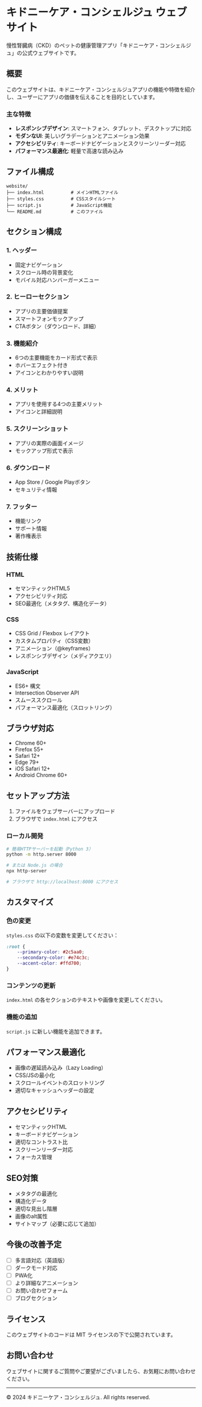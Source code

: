 # キドニーケア・コンシェルジュ ウェブサイト

慢性腎臓病（CKD）のペットの健康管理アプリ「キドニーケア・コンシェルジュ」の公式ウェブサイトです。

## 概要

このウェブサイトは、キドニーケア・コンシェルジュアプリの機能や特徴を紹介し、ユーザーにアプリの価値を伝えることを目的としています。

### 主な特徴

- **レスポンシブデザイン**: スマートフォン、タブレット、デスクトップに対応
- **モダンなUI**: 美しいグラデーションとアニメーション効果
- **アクセシビリティ**: キーボードナビゲーションとスクリーンリーダー対応
- **パフォーマンス最適化**: 軽量で高速な読み込み

## ファイル構成

```
website/
├── index.html          # メインHTMLファイル
├── styles.css          # CSSスタイルシート
├── script.js           # JavaScript機能
└── README.md           # このファイル
```

## セクション構成

### 1. ヘッダー
- 固定ナビゲーション
- スクロール時の背景変化
- モバイル対応ハンバーガーメニュー

### 2. ヒーローセクション
- アプリの主要価値提案
- スマートフォンモックアップ
- CTAボタン（ダウンロード、詳細）

### 3. 機能紹介
- 6つの主要機能をカード形式で表示
- ホバーエフェクト付き
- アイコンとわかりやすい説明

### 4. メリット
- アプリを使用する4つの主要メリット
- アイコンと詳細説明

### 5. スクリーンショット
- アプリの実際の画面イメージ
- モックアップ形式で表示

### 6. ダウンロード
- App Store / Google Playボタン
- セキュリティ情報

### 7. フッター
- 機能リンク
- サポート情報
- 著作権表示

## 技術仕様

### HTML
- セマンティックHTML5
- アクセシビリティ対応
- SEO最適化（メタタグ、構造化データ）

### CSS
- CSS Grid / Flexbox レイアウト
- カスタムプロパティ（CSS変数）
- アニメーション（@keyframes）
- レスポンシブデザイン（メディアクエリ）

### JavaScript
- ES6+ 構文
- Intersection Observer API
- スムーススクロール
- パフォーマンス最適化（スロットリング）

## ブラウザ対応

- Chrome 60+
- Firefox 55+
- Safari 12+
- Edge 79+
- iOS Safari 12+
- Android Chrome 60+

## セットアップ方法

1. ファイルをウェブサーバーにアップロード
2. ブラウザで `index.html` にアクセス

### ローカル開発

```bash
# 簡易HTTPサーバーを起動（Python 3）
python -m http.server 8000

# または Node.js の場合
npx http-server

# ブラウザで http://localhost:8000 にアクセス
```

## カスタマイズ

### 色の変更
`styles.css` の以下の変数を変更してください：

```css
:root {
    --primary-color: #2c5aa0;
    --secondary-color: #e74c3c;
    --accent-color: #ffd700;
}
```

### コンテンツの更新
`index.html` の各セクションのテキストや画像を変更してください。

### 機能の追加
`script.js` に新しい機能を追加できます。

## パフォーマンス最適化

- 画像の遅延読み込み（Lazy Loading）
- CSS/JSの最小化
- スクロールイベントのスロットリング
- 適切なキャッシュヘッダーの設定

## アクセシビリティ

- セマンティックHTML
- キーボードナビゲーション
- 適切なコントラスト比
- スクリーンリーダー対応
- フォーカス管理

## SEO対策

- メタタグの最適化
- 構造化データ
- 適切な見出し階層
- 画像のalt属性
- サイトマップ（必要に応じて追加）

## 今後の改善予定

- [ ] 多言語対応（英語版）
- [ ] ダークモード対応
- [ ] PWA化
- [ ] より詳細なアニメーション
- [ ] お問い合わせフォーム
- [ ] ブログセクション

## ライセンス

このウェブサイトのコードは MIT ライセンスの下で公開されています。

## お問い合わせ

ウェブサイトに関するご質問やご要望がございましたら、お気軽にお問い合わせください。

---

© 2024 キドニーケア・コンシェルジュ. All rights reserved. 

